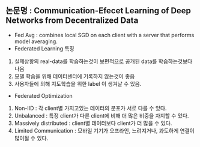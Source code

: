 ## 논문명 : Communication-Efecet Learning of Deep Networks from Decentralized Data

- Fed Avg : combines local SGD on each client with a server that performs model averaging.
- Federated Learning 특징
1. 실제상황의 real-data를 학습하는것이 보편적으로 공개된 data를 학습하는것보다 나음 </br>
2. 모델 학습을 위해 데이터센터에 기록하지 않는것이 좋음
3. 사용자들에 의해 지도학습을 위한 label 이 생겨날 수 있음.
  
- Federated Optimization 
1. Non-IID : 각 client별 가지고있는 데이터의 분포가 서로 다를 수 있다.
2. Unbalanced : 특정 client가 다른 client에 비해 더 많은 비중을 차지할 수 있다.
3. Massively distributed : client별 데이터보다 client가 더 많을 수 있다.
4. Limited Communication : 모바일 기기가 오프라인, 느려지거나, 과도하게 연결이 많이될 수 있다.
